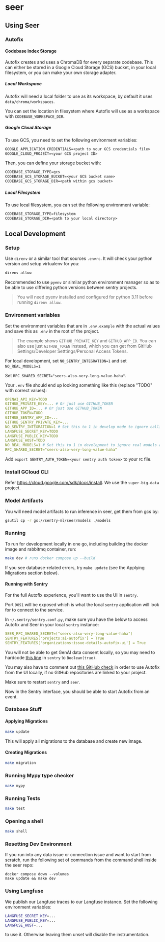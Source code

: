 # seer

## Using Seer

### Autofix

#### Codebase Index Storage

Autofix creates and uses a ChromaDB for every separate codebase. This can either be stored in a Google Cloud Storage (GCS) bucket, in your local filesystem, or you can make your own storage adapter.

##### Local Workspace

Autofix will need a local folder to use as its workspace, by default it uses `data/chroma/workspaces`.

You can set the location in filesystem where Autofix will use as a workspace with `CODEBASE_WORKSPACE_DIR`.

##### Google Cloud Storage

To use GCS, you need to set the following environment variables:

```txt
GOOGLE_APPLICATION_CREDENTIALS=<path to your GCS credentials file>
GOOGLE_CLOUD_PROJECT=<your GCS project ID>
```

Then, you can define your storage bucket with:

```txt
CODEBASE_STORAGE_TYPE=gcs
CODEBASE_GCS_STORAGE_BUCKET=<your GCS bucket name>
CODEBASE_GCS_STORAGE_DIR=<path within gcs bucket>
```

##### Local Filesystem

To use local filesystem, you can set the following environment variable:

```txt
CODEBASE_STORAGE_TYPE=filesystem
CODEBASE_STORAGE_DIR=<path to your local directory>
```

## Local Development

### Setup

Use `direnv` or a similar tool that sources `.envrc`. It will check your python version and setup virtualenv for you:

```bash
direnv allow
```

Recommended to use `pyenv` or similar python environment manager so as to be able to use differing python versions between sentry projects.

> You will need pyenv installed and configured for python 3.11 before running `direnv allow`.

### Environment variables

Set the environment variables that are in `.env.example` with the actual values and save this as `.env` in the root of the project.

> The example shows `GITHUB_PRIVATE_KEY` and `GITHUB_APP_ID`. You can also use just `GITHUB_TOKEN` instead, which you can get from GitHub Settings/Developer Setttings/Personal Access Tokens.

For local development, set `NO_SENTRY_INTEGRATION=1` and set `NO_REAL_MODELS=1`.

Set `RPC_SHARED_SECRET="seers-also-very-long-value-haha"`.

Your `.env` file should end up looking something like this (replace "TODO" with correct values):

```yaml
OPENAI_API_KEY=TODO
GITHUB_PRIVATE_KEY=... # Or just use GITHUB_TOKEN
GITHUB_APP_ID=... # Or just use GITHUB_TOKEN
GITHUB_TOKEN=TODO
GITHUB_SENTRY_APP_ID=...
GITHUB_SENTRY_PRIVATE_KEY=...
NO_SENTRY_INTEGRATION=1 # Set this to 1 in develop mode to ignore calling sentry
LANGFUSE_SECRET_KEY=TODO
LANGFUSE_PUBLIC_KEY=TODO
LANGFUSE_HOST=TODO
NO_REAL_MODELS=1 # Set this to 1 in development to ignore real models and use stubs
RPC_SHARED_SECRET="seers-also-very-long-value-haha"
```

Add `export SENTRY_AUTH_TOKEN=<your sentry auth token>` to your rc file.

### Install GCloud CLI

Refer <https://cloud.google.com/sdk/docs/install>. We use the `super-big-data` project.

### Model Artifacts

You will need model artifacts to run inference in seer, get them from gcs by:

```bash
gsutil cp -r gs://sentry-ml/seer/models ./models
```

### Running

To run for development locally in one go, including building the docker image and rabbitmq container, run:

```bash
make dev # runs docker compose up --build
```

If you see database-related errors, try `make update` (see the Applying Migrations section below).

#### Running with Sentry

For the full Autofix experience, you'll want to use the UI in `sentry`.

Port `9091` will be exposed which is what the local `sentry` application will look for to connect to the service.

In `~/.sentry/sentry.conf.py`, make sure you have the below to access Autofix and Seer in your local `sentry` instance:

```yaml
SEER_RPC_SHARED_SECRET=["seers-also-very-long-value-haha"]
SENTRY_FEATURES['projects:ai-autofix'] = True
SENTRY_FEATURES['organizations:issue-details-autofix-ui'] = True
```

You will not be able to get GenAI data consent locally, so you may need to hardcode [this line](https://github.com/getsentry/sentry/blob/c4848fa48c92a9dd40649a4f94072c4154d6d564/static/app/components/events/autofix/useAutofixSetup.tsx#L50-L54) in `sentry` to `Boolean(true)`.

You may also have to comment out [this GitHub check](https://github.com/getsentry/sentry/blob/3f6b07dbd53386c8b8bb44a84fbffcdd5d59f16f/src/sentry/api/endpoints/group_ai_autofix.py#L199-L203) in order to use Autofix from the UI locally, if no GitHub repositories are linked to your project.

Make sure to restart `sentry` and `seer`.

Now in the Sentry interface, you should be able to start Autofix from an event.

### Database Stuff

#### Applying Migrations

```bash
make update
```

This will apply all migrations to the database and create new image.

#### Creating Migrations

```bash
make migration
```

### Running Mypy type checker

```bash
make mypy
```

### Running Tests

```bash
make test
```

### Opening a shell

```bash
make shell
```

### Resetting Dev Environment

If you run into any data issue or connection issue and want to start from scratch, run the following set of commands from the command shell inside the seer repo:

```
docker compose down --volumes
make update && make dev
```

### Using Langfuse

We publish our Langfuse traces to our Langfuse instance. Set the following environment variables:

```bash
LANGFUSE_SECRET_KEY=...
LANGFUSE_PUBLIC_KEY=...
LANGFUSE_HOST=...
```

to use it. Otherwise leaving them unset will disable the instrumentation.
